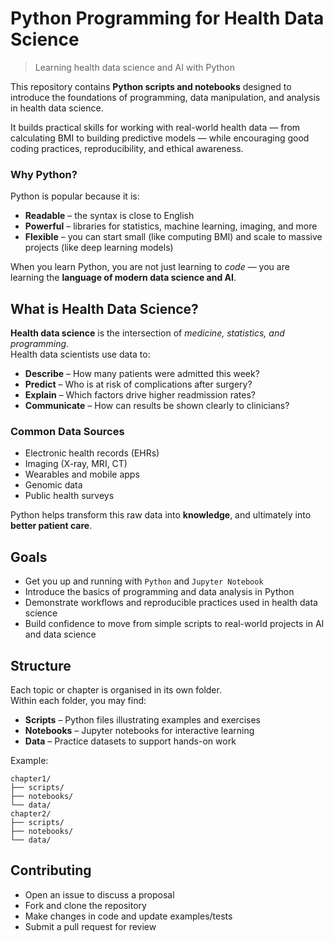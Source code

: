 # Python Programming for Health Data Science

> Learning health data science and AI with Python

This repository contains **Python scripts and notebooks** designed to introduce the foundations of programming, data manipulation, and analysis in health data science.

It builds practical skills for working with real-world health data — from calculating BMI to building predictive models — while encouraging good coding practices, reproducibility, and ethical awareness.


### Why Python?

Python is popular because it is:

- **Readable** – the syntax is close to English  
- **Powerful** – libraries for statistics, machine learning, imaging, and more  
- **Flexible** – you can start small (like computing BMI) and scale to massive projects (like deep learning models)

When you learn Python, you are not just learning to *code* — you are learning the **language of modern data science and AI**.

## What is Health Data Science?

**Health data science** is the intersection of *medicine, statistics, and programming*.  
Health data scientists use data to:

- **Describe** – How many patients were admitted this week?  
- **Predict** – Who is at risk of complications after surgery?  
- **Explain** – Which factors drive higher readmission rates?  
- **Communicate** – How can results be shown clearly to clinicians?  

### Common Data Sources
- Electronic health records (EHRs)  
- Imaging (X-ray, MRI, CT)  
- Wearables and mobile apps  
- Genomic data  
- Public health surveys  

Python helps transform this raw data into **knowledge**, and ultimately into **better patient care**.

## Goals

* Get you up and running with `Python` and `Jupyter Notebook`  
* Introduce the basics of programming and data analysis in Python  
* Demonstrate workflows and reproducible practices used in health data science  
* Build confidence to move from simple scripts to real-world projects in AI and data science  


## Structure

Each topic or chapter is organised in its own folder.  
Within each folder, you may find:

- **Scripts** – Python files illustrating examples and exercises  
- **Notebooks** – Jupyter notebooks for interactive learning  
- **Data** – Practice datasets to support hands-on work  

Example:

```
chapter1/
├── scripts/
├── notebooks/
└── data/
chapter2/
├── scripts/
├── notebooks/
└── data/
```

## Contributing

- Open an issue to discuss a proposal  
- Fork and clone the repository  
- Make changes in code and update examples/tests  
- Submit a pull request for review  
